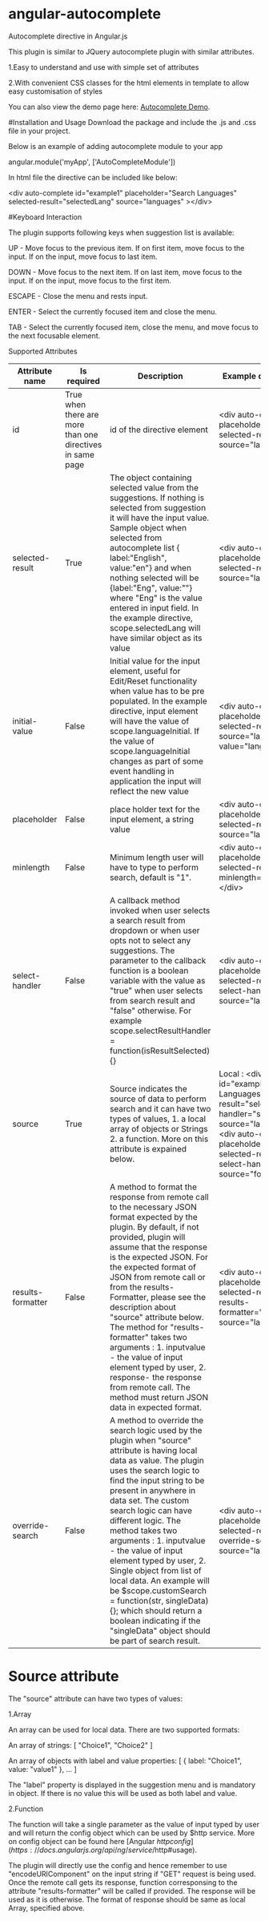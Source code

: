 # angular-autocomplete
Autocomplete directive in Angular.js

This plugin is similar to JQuery autocomplete plugin with similar attributes.

1.Easy to understand and use with simple set of attributes

2.With convenient CSS classes for the html elements in template to allow easy customisation of styles

You can also view the demo page here: [Autocomplete Demo](https://angular-autocomplete-demo.herokuapp.com/).

#Installation and Usage
Download the package and include the .js and .css file in your project.

Below is an example of adding autocomplete module to your app

angular.module('myApp', ['AutoCompleteModule'])

In html file the directive can be included like below:

&lt;div auto-complete id="example1" placeholder="Search Languages"
				selected-result="selectedLang" source="languages" &gt;&lt;/div&gt;
				
#Keyboard Interaction

The plugin supports following keys when suggestion list is available:

UP - Move focus to the previous item. If on first item, move focus to the input. If on the input, move focus to last item.

DOWN - Move focus to the next item. If on last item, move focus to the input. If on the input, move focus to the first item.

ESCAPE - Close the menu and rests input.

ENTER - Select the currently focused item and close the menu.

TAB - Select the currently focused item, close the menu, and move focus to the next focusable element.

Supported Attributes

| Attribute name  | Is required    | Description  | Example directive with the attribute |
| --------------- | -------------- |------------- |--------------------------------------|
| id    | True when there are more than one directives in same page   | id of the directive element | &lt;div auto-complete id="example1" placeholder="Search Languages" selected-result="selectedLang" source="languages" &gt;&lt;/div&gt;|
| selected-result   | True   | The object containing selected value from the suggestions. If nothing is selected from suggestion it will have the input value. Sample object when selected from autocomplete list { label:"English", value:"en"} and when nothing selected will be {label:"Eng", value:""} where "Eng" is the value entered in input field. In the example directive, scope.selectedLang will have similar object as its value | &lt;div auto-complete id="example1" placeholder="Search Languages" selected-result="selectedLang" source="languages" &gt;&lt;/div&gt;|
| initial-value    | False | Initial value for the input element, useful for Edit/Reset functionality when value has to be pre populated.  In the example directive, input element will have the value of scope.languageInitial. If the value of scope.languageInitial changes as part of some event handling in application the input will reflect the new value| &lt;div auto-complete id="example1" placeholder="Search Languages" selected-result="selectedLang" source="languages" initial-value="languageInitial" &gt;&lt;/div&gt;|
| placeholder    | False  | place holder text for the input element, a string value | &lt;div auto-complete id="example1" placeholder="Search Languages" selected-result="selectedLang" source="languages" &gt;&lt;/div&gt;|
| minlength    | False  | Minimum length user will have to type to perform search, default is "1". | &lt;div auto-complete id="example1" placeholder="Search Languages" selected-result="selectedLang" minlength="3" source="languages" &gt;&lt;/div&gt;|
| select-handler    | False  | A callback method invoked when user selects a search result from dropdown or when user opts not to select any suggestions. The parameter to the callback function is a boolean variable with the value as "true" when user selects from search result and "false" otherwise. For example scope.selectResultHandler = function(isResultSelected){} | &lt;div auto-complete id="example1" placeholder="Search Languages" selected-result="selectedLang" select-handler="selectResultHandler" source="languages" &gt;&lt;/div&gt;|
| source    | True  | Source indicates the source of data to perform search and it can have two types of values, 1. a local array of objects or Strings 2. a function. More on this attribute is expained below. | Local : &lt;div auto-complete id="example1" placeholder="Search Languages" selected-result="selectedLang" select-handler="selectResultHandler" source="languages" &gt;&lt;/div&gt; Remote :  &lt;div auto-complete id="example1" placeholder="Search Languages" selected-result="selectedLang" select-handler="selectResultHandler" source="formatRemoteCall" &gt;&lt;/div&gt;|
| results-formatter    | False  | A method to format the response from remote call to the necessary JSON format expected by the plugin. By default, if not provided, plugin will assume that the response is the expected JSON. For the expected format of JSON from remote call or from the  results-Formatter, please see the description about "source" attribute below. The method for "results-formatter" takes two arguments : 1. inputvalue - the value of input element typed by user, 2. response- the response from remote call. The method must return JSON data in expected format. |  &lt;div auto-complete id="example1" placeholder="Search Languages" selected-result="selectedLang" results-formatter="resultsResponseFormatter" source="languages" &gt;&lt;/div&gt; |
| override-search    | False  | A method to override the search logic used by the plugin when "source" attribute is having local data as value. The plugin uses the search logic to find the input string to be present in anywhere in data set. The custom search logic can have different logic. The method takes two arguments : 1. inputvalue - the value of input element typed by user, 2. Single object from list of local data. An example will be $scope.customSearch = function(str, singleData) {}; which should return a boolean indicating if the "singleData" object should be part of search result. |  &lt;div auto-complete id="example1" placeholder="Search Languages" selected-result="selectedLang" override-search="customSearch" source="languages" &gt;&lt;/div&gt; |

# Source attribute

The "source" attribute can have two types of values:

1.Array

An array can be used for local data. There are two supported formats:

An array of strings: [ "Choice1", "Choice2" ]

An array of objects with label and value properties: [ { label: "Choice1", value: "value1" }, ... ]

The "label" property is displayed in the suggestion menu and is mandatory in object. If there is no value this will be used as both label and value. 

2.Function

The function will take a single parameter as the value of input typed by user and will return the config object which can be used by $http service. More on config object can be found here [Angular $http config](https://docs.angularjs.org/api/ng/service/$http#usage). 

The plugin will directly use the config and hence remember to use "encodeURIComponent" on the input string if "GET" request is being used. Once the remote call gets its response, function corresponsing to the attribute  "results-formatter" will be called if provided. The response will be used as it is otherwise. The format of response should be same as local Array, specified above.
